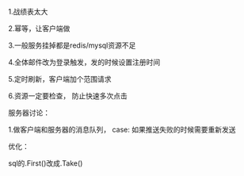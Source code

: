 

1.战绩表太大

2.幂等，让客户端做

3.一般服务挂掉都是redis/mysql资源不足

4.全体邮件改为登录触发，发的时候设置注册时间

5.定时刷新，客户端加个范围请求

6.资源一定要检查， 防止快速多次点击



服务器讨论：

1.做客户端和服务器的消息队列， case: 如果推送失败的时候需要重新发送



优化：

sql的.First()改成.Take()